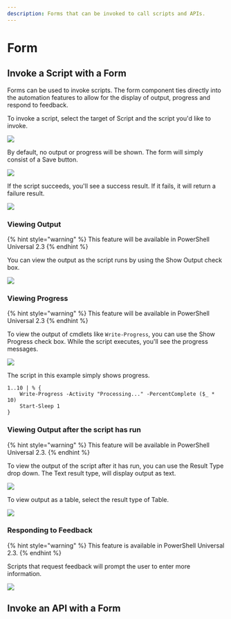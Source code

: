 ```yaml
---
description: Forms that can be invoked to call scripts and APIs.
---
```


# Form

## Invoke a Script with a Form

Forms can be used to invoke scripts. The form component ties directly into the automation features to allow for the display of output, progress and respond to feedback. 

To invoke a script, select the target of Script and the script you'd like to invoke. 

![](../../.gitbook/assets/image%20%28252%29.png)

By default, no output or progress will be shown. The form will simply consist of a Save button. 

![](../../.gitbook/assets/image%20%28234%29.png)

If the script succeeds, you'll see a success result. If it fails, it will return a failure result. 

![](../../.gitbook/assets/image%20%28251%29.png)

### Viewing Output

{% hint style="warning" %}
This feature will be available in PowerShell Universal 2.3
{% endhint %}

You can view the output as the script runs by using the Show Output check box. 

![](../../.gitbook/assets/image%20%28248%29.png)

### Viewing Progress

{% hint style="warning" %}
This feature will be available in PowerShell Universal 2.3
{% endhint %}

To view the output of cmdlets like `Write-Progress`, you can use the Show Progress check box. While the script executes, you'll see the progress messages. 

![](../../.gitbook/assets/image%20%28254%29.png)

The script in this example simply shows progress. 

```text
1..10 | % { 
    Write-Progress -Activity "Processing..." -PercentComplete ($_ * 10)
    Start-Sleep 1
}
```

### Viewing Output after the script has run

{% hint style="warning" %}
This feature will be available in PowerShell Universal 2.3.
{% endhint %}

To view the output of the script after it has run, you can use the Result Type drop down. The Text result type, will display output as text. 

![](../../.gitbook/assets/image%20%28246%29.png)

To view output as a table, select the result type of Table.

![](../../.gitbook/assets/image%20%28239%29.png)

### Responding to Feedback

{% hint style="warning" %}
This feature is available in PowerShell Universal 2.3.
{% endhint %}

Scripts that request feedback will prompt the user to enter more information. 

![](../../.gitbook/assets/image%20%28235%29.png)



## Invoke an API with a Form



